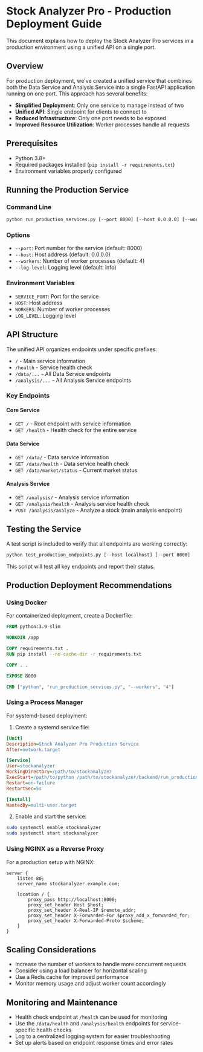 # Stock Analyzer Pro - Production Deployment Guide

This document explains how to deploy the Stock Analyzer Pro services in a production environment using a unified API on a single port.

## Overview

For production deployment, we've created a unified service that combines both the Data Service and Analysis Service into a single FastAPI application running on one port. This approach has several benefits:

- **Simplified Deployment**: Only one service to manage instead of two
- **Unified API**: Single endpoint for clients to connect to
- **Reduced Infrastructure**: Only one port needs to be exposed
- **Improved Resource Utilization**: Worker processes handle all requests

## Prerequisites

- Python 3.8+
- Required packages installed (`pip install -r requirements.txt`)
- Environment variables properly configured

## Running the Production Service

### Command Line

```bash
python run_production_services.py [--port 8000] [--host 0.0.0.0] [--workers 4]
```

### Options

- `--port`: Port number for the service (default: 8000)
- `--host`: Host address (default: 0.0.0.0)
- `--workers`: Number of worker processes (default: 4)
- `--log-level`: Logging level (default: info)

### Environment Variables

- `SERVICE_PORT`: Port for the service
- `HOST`: Host address
- `WORKERS`: Number of worker processes
- `LOG_LEVEL`: Logging level

## API Structure

The unified API organizes endpoints under specific prefixes:

- `/` - Main service information
- `/health` - Service health check
- `/data/...` - All Data Service endpoints
- `/analysis/...` - All Analysis Service endpoints

### Key Endpoints

#### Core Service

- `GET /` - Root endpoint with service information
- `GET /health` - Health check for the entire service

#### Data Service

- `GET /data/` - Data service information
- `GET /data/health` - Data service health check
- `GET /data/market/status` - Current market status

#### Analysis Service

- `GET /analysis/` - Analysis service information
- `GET /analysis/health` - Analysis service health check
- `POST /analysis/analyze` - Analyze a stock (main analysis endpoint)

## Testing the Service

A test script is included to verify that all endpoints are working correctly:

```bash
python test_production_endpoints.py [--host localhost] [--port 8000]
```

This script will test all key endpoints and report their status.

## Production Deployment Recommendations

### Using Docker

For containerized deployment, create a Dockerfile:

```dockerfile
FROM python:3.9-slim

WORKDIR /app

COPY requirements.txt .
RUN pip install --no-cache-dir -r requirements.txt

COPY . .

EXPOSE 8000

CMD ["python", "run_production_services.py", "--workers", "4"]
```

### Using a Process Manager

For systemd-based deployment:

1. Create a systemd service file:

```ini
[Unit]
Description=Stock Analyzer Pro Production Service
After=network.target

[Service]
User=stockanalyzer
WorkingDirectory=/path/to/stockanalyzer
ExecStart=/path/to/python /path/to/stockanalyzer/backend/run_production_services.py
Restart=on-failure
RestartSec=5s

[Install]
WantedBy=multi-user.target
```

2. Enable and start the service:

```bash
sudo systemctl enable stockanalyzer
sudo systemctl start stockanalyzer
```

### Using NGINX as a Reverse Proxy

For a production setup with NGINX:

```nginx
server {
    listen 80;
    server_name stockanalyzer.example.com;

    location / {
        proxy_pass http://localhost:8000;
        proxy_set_header Host $host;
        proxy_set_header X-Real-IP $remote_addr;
        proxy_set_header X-Forwarded-For $proxy_add_x_forwarded_for;
        proxy_set_header X-Forwarded-Proto $scheme;
    }
}
```

## Scaling Considerations

- Increase the number of workers to handle more concurrent requests
- Consider using a load balancer for horizontal scaling
- Use a Redis cache for improved performance
- Monitor memory usage and adjust worker count accordingly

## Monitoring and Maintenance

- Health check endpoint at `/health` can be used for monitoring
- Use the `/data/health` and `/analysis/health` endpoints for service-specific health checks
- Log to a centralized logging system for easier troubleshooting
- Set up alerts based on endpoint response times and error rates
